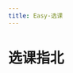 ```yaml
---
title: Easy-选课
---
```


# 选课指北

<!-- 用于限制高度 -->
<div class="catalog-display-container">
  <Catalog base="/EasySelectCourse/" />
</div>
